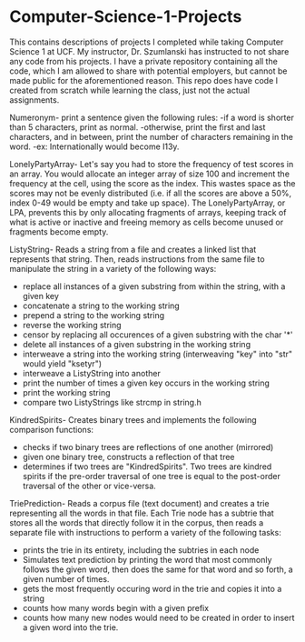 # Computer-Science-1-Projects
This contains descriptions of projects I completed while taking Computer Science 1 at UCF. My instructor, Dr. Szumlanski has instructed to not share any code from his projects. I have a private repository containing all the code, which I am allowed to share with potential employers, but cannot be made public for the aforementioned reason. This repo does have code I created from scratch while learning the class, just not the actual assignments.

Numeronym- print a sentence given the following rules:
 -if a word is shorter than 5 characters, print as normal.
 -otherwise, print the first and last characters, and in between, print the number of characters remaining in the word.
 -ex: Internationally would become I13y.
 
LonelyPartyArray- Let's say you had to store the frequency of test scores in an array. You would allocate an integer array of size 100 and increment the frequency at the cell, using the score as the index. This wastes space as the scores may not be evenly distributed (i.e. if all the scores are above a 50%, index 0-49 would be empty and take up space). The LonelyPartyArray, or LPA, prevents this by only allocating fragments of arrays, keeping track of what is active or inactive and freeing memory as cells become unused or fragments become empty.

ListyString- Reads a string from a file and creates a linked list that represents that string. Then, reads instructions from the same file to manipulate the string in a variety of the following ways:
 - replace all instances of a given substring from within the string, with a given key
 - concatenate a string to the working string
 - prepend a string to the working string
 - reverse the working string
 - censor by replacing all occurences of a given substring with the char '*'
 - delete all instances of a given substring in the working string
 - interweave a string into the working string (interweaving "key" into "str" would yield "ksetyr")
 - interweave a ListyString into another
 - print the number of times a given key occurs in the working string
 - print the working string
 - compare two ListyStrings like strcmp in string.h

KindredSpirits- Creates binary trees and implements the following comparison functions:
 - checks if two binary trees are reflections of one another (mirrored)
 - given one binary tree, constructs a reflection of that tree
 - determines if two trees are "KindredSpirits". Two trees are kindred spirits if the pre-order traversal of one tree is equal to the post-order traversal of the other or vice-versa.

TriePrediction- Reads a corpus file (text document) and creates a trie representing all the words in that file. Each Trie node has a subtrie that stores all the words that directly follow it in the corpus, then reads a separate file with instructions to perform a variety of the following tasks:
 - prints the trie in its entirety, including the subtries in each node
 - Simulates text prediction by printing the word that most commonly follows the given word, then does the same for that word and so forth, a given number of times.
 - gets the most frequently occuring word in the trie and copies it into a string
 - counts how many words begin with a given prefix
 - counts how many new nodes would need to be created in order to insert a given word into the trie.


